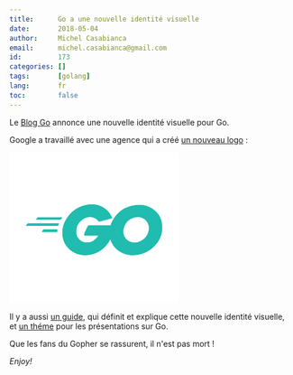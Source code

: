 ```yaml
---
title:      Go a une nouvelle identité visuelle
date:       2018-05-04
author:     Michel Casabianca
email:      michel.casabianca@gmail.com
id:         173
categories: []
tags:       [golang]
lang:       fr
toc:        false
---
```


Le [Blog Go](https://blog.golang.org/go-brand) annonce une nouvelle identité visuelle pour Go.

<!--more-->

Google a travaillé avec une agence qui a créé [un nouveau logo](https://golang.org/s/logos) :

![Go Logo](go-logo-aqua.png)

Il y a aussi [un guide](https://golang.org/s/brandbook), qui définit et explique cette nouvelle identité visuelle, et [un théme](https://golang.org/s/presentation-theme) pour les présentations sur Go.

Que les fans du Gopher se rassurent, il n'est pas mort !

*Enjoy!*
